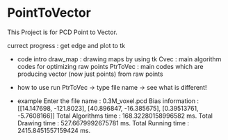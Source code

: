 # PointToVector

This Project is for PCD Point to Vector.

currect progress : get edge and plot to tk

 - code intro
draw_map : drawing maps by using tk
Cvec : main algorithm codes for optimizing raw points
PtrToVec : main codes which are producing vector (now just points) from raw points

 - how to use
run PtrToVec -> type file name -> see what is different!

 - example 
Enter the file name : 0.3M_voxel.pcd
Bias information : [[14.147698, -121.8023], [40.896847, -16.385675], [0.39513761, -5.7608166]]
Total Algorithms time : 168.32280158996582 ms.
Total Drawing time : 527.6679992675781 ms.
Total Running time : 2415.8451557159424 ms.
